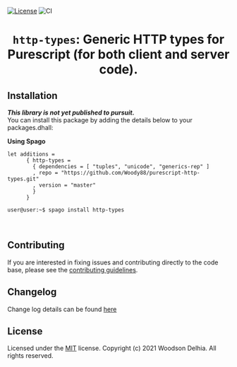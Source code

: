 [![License](https://img.shields.io/badge/license-MIT-blue.svg)](https://github.com/Woody88/purescript-http-types/blob/master/LICENSE)
![CI](https://github.com/Woody88/purescript-warp/workflows/CI/badge.svg?branch=master)

<div align="center">
  <h1>
    <code>http-types</code>: Generic HTTP types for Purescript (for both client and server code).
  </h1>
</div>

## Installation

***This library is not yet published to pursuit.***  
You can install this package by adding the details below to your packages.dhall:


<summary><strong>Using Spago</strong></summary>

```dhall
let additions =
      { http-types =
        { dependencies = [ "tuples", "unicode", "generics-rep" ]
        , repo = "https://github.com/Woody88/purescript-http-types.git"
        , version = "master"
        }
      }
```

```console
user@user:~$ spago install http-types
```

</br>

## Contributing

If you are interested in fixing issues and contributing directly to the code base,
please see the [contributing guidelines](https://github.com/Woody88/purescript-http-types/blob/master/CONTRIBUTING.md).

## Changelog

Change log details can be found [here](https://github.com/Woody88/purescript-http-types/blob/master/CHANGELOG.md) 

## License

Licensed under the [MIT](https://github.com/Woody88/purescript-http-types/blob/master/LICENSE) license.
Copyright (c) 2021 Woodson Delhia. All rights reserved.